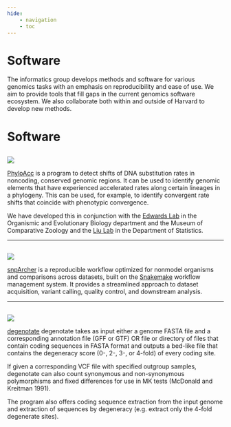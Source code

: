```yaml
---
hide:
    - navigation
    - toc
---
```


# Software

The informatics group develops methods and software for various genomics tasks with an emphasis on reproducibility and ease of use. We aim to provide tools that fill gaps in the current genomics software ecosystem. We also collaborate both within and outside of Harvard to develop new methods.

# Software

## 
<div class="software-logo-cont">
    <a href="https://phyloacc.github.io/" target="_blank">
        <img class="software-logo" src="../img/phyloacc-link-logo.png">
    </a>
</div>

[PhyloAcc](https://phyloacc.github.io/) is a program to detect shifts of DNA substitution rates in noncoding, conserved genomic regions. It can be used to identify genomic elements that have experienced accelerated rates along certain lineages in a phylogeny. This can be used, for example, to identify convergent rate shifts that coincide with phenotypic convergence. 

We have developed this in conjunction with the [Edwards Lab](https://edwards.oeb.harvard.edu/) in the Organismic and Evolutionary Biology department and the Museum of Comparative Zoology and the [Liu Lab](https://sites.harvard.edu/junliu/) in the Department of Statistics.

---

##
<div class="software-logo-cont">
    <a href="https://github.com/harvardinformatics/snpArcher" target="_blank">
        <img class="software-logo" src="../img/snparcher-link-logo.png">
    </a>
</div>

[snpArcher](https://github.com/harvardinformatics/snpArcher) is a reproducible workflow optimized for nonmodel organisms and comparisons across datasets, built on the [Snakemake](https://snakemake.readthedocs.io/en/stable/index.html#) workflow management system. It provides a streamlined approach to dataset acquisition, variant calling, quality control, and downstream analysis.

---

##
<div class="software-logo-cont">
    <a href="https://github.com/harvardinformatics/degenotate" target="_blank">
        <img class="software-logo" src="../img/degenotate-link-logo.png">
    </a>
</div>

[degenotate](https://github.com/harvardinformatics/degenotate) degenotate takes as input either a genome FASTA file and a corresponding annotation file (GFF or GTF) OR file or directory of files that contain coding sequences in FASTA format and outputs a bed-like file that contains the degeneracy score (0-, 2-, 3-, or 4-fold) of every coding site.

If given a corresponding VCF file with specified outgroup samples, degenotate can also count synonymous and non-synonymous polymorphisms and fixed differences for use in MK tests (McDonald and Kreitman 1991).

The program also offers coding sequence extraction from the input genome and extraction of sequences by degeneracy (e.g. extract only the 4-fold degenerate sites).